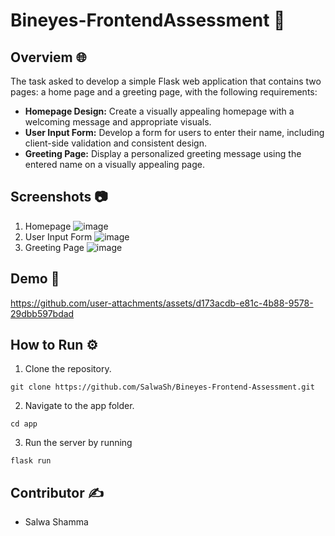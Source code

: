 # Bineyes-FrontendAssessment 📱

## Overviem 🌐

The task asked to develop a simple Flask web application that contains two pages: a home page and a greeting page, with the following requirements:

- **Homepage Design:** Create a visually appealing homepage with a welcoming message and appropriate visuals.
- **User Input Form:** Develop a form for users to enter their name, including client-side validation and consistent design.
- **Greeting Page:** Display a personalized greeting message using the entered name on a visually appealing page.

## Screenshots 📷
1. Homepage
![image](https://github.com/user-attachments/assets/06c30e76-96d9-4bac-87a9-09ceed7ca103)
2. User Input Form
![image](https://github.com/user-attachments/assets/bf386a5b-406a-409a-965b-cc355537ef91)
3. Greeting Page
![image](https://github.com/user-attachments/assets/61b50149-d68c-49a1-8ecf-68ad8b643820)

## Demo 🎥
https://github.com/user-attachments/assets/d173acdb-e81c-4b88-9578-29dbb597bdad

## How to Run ⚙️
1. Clone the repository.
```
git clone https://github.com/SalwaSh/Bineyes-Frontend-Assessment.git
```
2. Navigate to the app folder.
```
cd app
```
3. Run the server by running 
```
flask run
```

## Contributor ✍️
- Salwa Shamma
